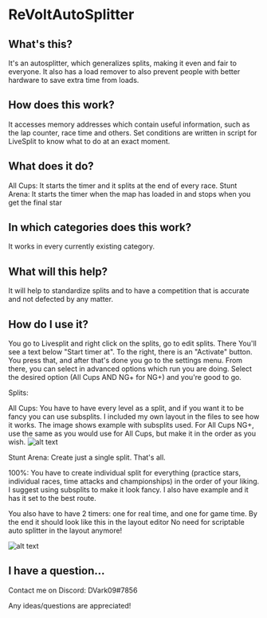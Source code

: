 # ReVoltAutoSplitter
## What's this?
It's an autosplitter, which generalizes splits, making it even and fair to everyone. It also has a load remover to also prevent people with better hardware to save extra time from loads.
## How does this work?
It accesses memory addresses which contain useful information, such as the lap counter, race time and others. Set conditions are written in script for LiveSplit to know what to do at an exact moment.
## What does it do?
All Cups:  It starts the timer and it splits at the end of every race. 
Stunt Arena: It starts the timer when the map has loaded in and stops when you get the final star
## In which categories does this work?
It works in every currently existing category.
## What will this help?
It will help to standardize splits and to have a competition that is accurate and not defected by any matter.

## How do I use it?
You go to Livesplit and right click on the splits, go to edit splits. There You'll see a text below "Start timer at". To the right, there is an "Activate" button. You press that, and after that's done you go to the settings menu. From there, you can select in advanced options which run you are doing. Select the desired option (All Cups AND NG+ for NG+) and you're good to go.

Splits:

All Cups: You have to have every level as a split, and if you want it to be fancy you can use subsplits. I included my own layout in the files to see how it works. The image shows example with subsplits used. For All Cups NG+, use the same as you would use for All Cups, but make it in the order as you wish.
![alt text](https://dani30868.s-ul.eu/qOkm2jAD) 


Stunt Arena: Create just a single split. That's all.

100%: You have to create individual split for everything (practice stars, individual races, time attacks and championships) in the order of your liking. I suggest using subsplits to make it look fancy. I also have example and it has it set to the best route.

You also have to have 2 timers: one for real time, and one for game time.
By the end it should look like this in the layout editor
No need for scriptable auto splitter in the layout anymore!

![alt text](https://dani30868.s-ul.eu/YzQRQigq)

## I have a question...
Contact me on Discord: DVark09#7856

Any ideas/questions are appreciated!

